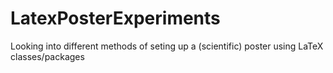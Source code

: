 # LatexPosterExperiments
Looking into different methods of seting up a (scientific) poster  using LaTeX classes/packages
